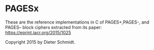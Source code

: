 # PAGESx

These are the reference implementations in C of PAGES+,PAGES-, and PAGES– block ciphers extracted from its paper: https://eprint.iacr.org/2015/1025

Copyright 2015 by Dieter Schmidt.
